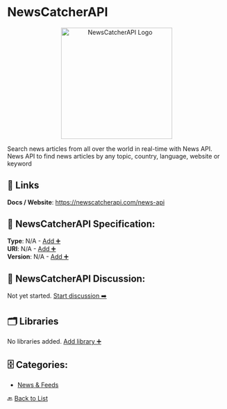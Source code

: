 # NewsCatcherAPI
<p align="center">
    <img width="256" src="https://raw.githubusercontent.com/apis-list/apis-list/main/apis/newscatcherapi/logo_256x256.png" alt="NewsCatcherAPI Logo"/>
</p>
Search news articles from all over the world in real-time with News API. News API to find news articles by any topic, country, language, website or keyword

##  🔗 Links
**Docs / Website**: https://newscatcherapi.com/news-api

## 🧬 NewsCatcherAPI Specification:
**Type**: N/A - [Add ➕](https://github.com/apis-list/apis-list/edit/main/apis.yaml#L13323)  
**URI**: N/A - [Add ➕](https://github.com/apis-list/apis-list/edit/main/apis.yaml#L13323)  
**Version**: N/A - [Add ➕](https://github.com/apis-list/apis-list/edit/main/apis.yaml#L13323)

## 💬 NewsCatcherAPI Discussion:
Not yet started. [Start discussion ➡️](https://github.com/apis-list/apis-list/discussions/new)

## 🗂️ Libraries

No libraries added. [Add library ➕](https://github.com/apis-list/apis-list/edit/main/apis.yaml#L13323)    


## 🗄️ Categories:
- [News & Feeds](https://github.com/apis-list/apis-list#news--feeds-)

🔙  [Back to List](https://github.com/apis-list/apis-list)
